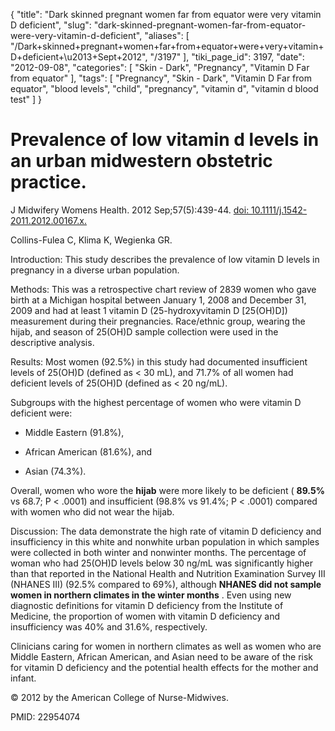 {
    "title": "Dark skinned pregnant women far from equator were very vitamin D deficient",
    "slug": "dark-skinned-pregnant-women-far-from-equator-were-very-vitamin-d-deficient",
    "aliases": [
        "/Dark+skinned+pregnant+women+far+from+equator+were+very+vitamin+D+deficient+\u2013+Sept+2012",
        "/3197"
    ],
    "tiki_page_id": 3197,
    "date": "2012-09-08",
    "categories": [
        "Skin - Dark",
        "Pregnancy",
        "Vitamin D Far from equator"
    ],
    "tags": [
        "Pregnancy",
        "Skin - Dark",
        "Vitamin D Far from equator",
        "blood levels",
        "child",
        "pregnancy",
        "vitamin d",
        "vitamin d blood test"
    ]
}


# Prevalence of low vitamin d levels in an urban midwestern obstetric practice.

J Midwifery Womens Health. 2012 Sep;57(5):439-44. [doi: 10.1111/j.1542-2011.2012.00167.x.](https://doi.org/10.1111/j.1542-2011.2012.00167.x.)

Collins-Fulea C, Klima K, Wegienka GR.

Introduction: This study describes the prevalence of low vitamin D levels in pregnancy in a diverse urban population. 

Methods: This was a retrospective chart review of 2839 women who gave birth at a Michigan hospital between January 1, 2008 and December 31, 2009 and had at least 1 vitamin D (25-hydroxyvitamin D <span>[25(OH)D]</span>) measurement during their pregnancies. Race/ethnic group, wearing the hijab, and season of 25(OH)D sample collection were used in the descriptive analysis. 

Results: Most women (92.5%) in this study had documented insufficient levels of 25(OH)D (defined as < 30 mL), and 71.7% of all women had deficient levels of 25(OH)D (defined as < 20 ng/mL). 

Subgroups with the highest percentage of women who were vitamin D deficient were: 

* Middle Eastern (91.8%), 

* African American (81.6%), and 

* Asian (74.3%). 

Overall, women who wore the  **hijab**  were more likely to be deficient ( **89.5%**  vs 68.7; P < .0001) and insufficient (98.8% vs 91.4%; P < .0001) compared with women who did not wear the hijab. 

Discussion: The data demonstrate the high rate of vitamin D deficiency and insufficiency in this white and nonwhite urban population in which samples were collected in both winter and nonwinter months. The percentage of woman who had 25(OH)D levels below 30 ng/mL was significantly higher than that reported in the National Health and Nutrition Examination Survey III (NHANES III) (92.5% compared to 69%), although  **NHANES did not sample women in northern climates in the winter months** . Even using new diagnostic definitions for vitamin D deficiency from the Institute of Medicine, the proportion of women with vitamin D deficiency and insufficiency was 40% and 31.6%, respectively. 

Clinicians caring for women in northern climates as well as women who are Middle Eastern, African American, and Asian need to be aware of the risk for vitamin D deficiency and the potential health effects for the mother and infant.

© 2012 by the American College of Nurse-Midwives.

PMID: 22954074